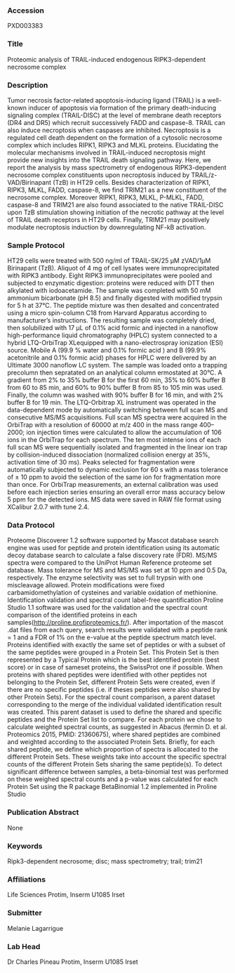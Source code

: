 ### Accession
PXD003383

### Title
Proteomic analysis of TRAIL-induced endogenous RIPK3-dependent necrosome complex

### Description
Tumor necrosis factor-related apoptosis-inducing ligand (TRAIL) is a well-known inducer of apoptosis via formation of the primary death-inducing signaling complex (TRAIL-DISC) at the level of membrane death receptors (DR4 and DR5) which recruit successively FADD and caspase-8. TRAIL can also induce necroptosis when caspases are inhibited. Necroptosis is a regulated cell death dependent on the formation of a cytosolic necrosome complex which includes RIPK1, RIPK3 and MLKL proteins. Elucidating the molecular mechanisms involved in TRAIL-induced necroptosis might provide new insights into the TRAIL death signaling pathway. Here, we report the analysis by mass spectrometry of endogenous RIPK3-dependent necrosome complex constituents upon necroptosis induced by TRAIL/z-VAD/Birinapant (TzB) in HT29 cells. Besides characterization of RIPK1, RIPK3, MLKL, FADD, caspase-8, we find TRIM21 as a new constituent of the necrosome complex.  Moreover RIPK1, RIPK3, MLKL, P-MLKL, FADD, caspase-8 and TRIM21 are also found associated to the native TRAIL-DISC upon TzB stimulation showing initiation of the necrotic pathway at the level of TRAIL death receptors in HT29 cells. Finally, TRIM21 may positively modulate necroptosis induction by downregulating NF-kB activation.

### Sample Protocol
HT29 cells were treated with 500 ng/ml of TRAIL-SK/25 µM zVAD/1µM Birinapant (TzB). Aliquot of 4 mg of cell lysates were immunoprecipitated with RIPK3 antibody. Eight RIPK3 immunoprecipitates were pooled and subjected to enzymatic digestion: proteins were reduced with DTT then alkylated with iodoacetamide. The sample was completed with 50 mM ammonium bicarbonate (pH 8.5) and finally digested with modified trypsin for 5 h at 37°C. The peptide mixture was then desalted and concentrated using a micro spin-column C18 from Harvard Apparatus according to manufacturer’s instructions. The resulting sample was completely dried, then solubilized with 17 µL of 0.1% acid formic and injected in a nanoflow high-performance liquid chromatography (HPLC) system connected to a hybrid LTQ-OrbiTrap XLequipped with a nano-electrospray ionization (ESI) source. Mobile A (99.9 % water and 0.1% formic acid ) and B (99.9% acetonitrile and 0.1% formic acid) phases for HPLC were delivered by an Ultimate 3000 nanoflow LC system. The sample was loaded onto a trapping precolumn then sepratated on an analytical column ermostated at 30°C. A gradient from 2% to 35% buffer B for the first 60 min, 35% to 60% buffer B from 60 to 85 min, and 60% to 90% buffer B from 85 to 105 min was used. Finally, the column was washed with 90% buffer B for 16 min, and with 2% buffer B for 19 min. The LTQ-Orbitrap XL instrument was operated in the data-dependent mode by automatically switching between full scan MS and consecutive MS/MS acquisitions. Full scan MS spectra were acquired in the OrbiTrap with a resolution of 60000 at m/z 400 in the mass range 400–2000; ion injection times were calculated to allow the accumulation of 106 ions in the OrbiTrap for each spectrum. The ten most intense ions of each full scan MS were sequentially isolated and fragmented in the linear ion trap by collision-induced dissociation (normalized collision energy at 35%, activation time of 30 ms). Peaks selected for fragmentation were automatically subjected to dynamic exclusion for 60 s with a mass tolerance of ± 10 ppm to avoid the selection of the same ion for fragmentation more than once. For OrbiTrap measurements, an external calibration was used before each injection series ensuring an overall error mass accuracy below 5 ppm for the detected ions. MS data were saved in RAW file format using XCalibur 2.0.7 with tune 2.4.

### Data Protocol
Proteome Discoverer 1.2 software supported by Mascot database search engine was used for peptide and protein identification using its automatic decoy database search to calculate a false discovery rate (FDR). MS/MS spectra were compared to the UniProt Human Reference proteome set database. Mass tolerance for MS and MS/MS was set at 10 ppm and 0.5 Da, respectively. The enzyme selectivity was set to full trypsin with one miscleavage allowed. Protein modifications were fixed carbamidomethylation of cysteines and variable oxidation of methionine.  Identification validation and spectral count label-free quantification Proline Studio 1.1 software was used for the validation and the spectral count comparison of the identified proteins in each samples(http://proline.profiproteomics.fr/). After importation of the mascot .dat files from each query, search results were validated with a peptide rank = 1 and a FDR of 1% on the e-value at the peptide spectrum match level. Proteins identified with exactly the same set of peptides or with a subset of the same peptides were grouped in a Protein Set. This Protein Set is then represented by a Typical Protein which is the best identified protein (best score) or in case of sameset proteins, the SwissProt one if possible. When proteins with shared peptides were identified with other peptides not belonging to the Protein Set, different Protein Sets were created, even if there are no specific peptides (i.e. if theses peptides were also shared by other Protein Sets). For the spectral count comparison, a parent dataset corresponding to the merge of the individual validated identification result was created. This parent dataset is used to define the shared and specific peptides and the Protein Set list to compare. For each protein we chose to calculate weighted spectral counts, as suggested in Abacus (fermin D. et al. Proteomics 2015, PMID: 21360675), where shared peptides are combined and weighted according to the associated Protein Sets. Briefly, for each shared peptide, we define which proportion of spectra is allocated to the different Protein Sets. These weights take into account the specific spectral counts of the different Protein Sets sharing the same peptide(s). To detect significant difference between samples, a beta-binomial test was performed on these weighed spectral counts and a p-value was calculated for each Protein Set using the R package BetaBinomial 1.2 implemented in Proline Studio

### Publication Abstract
None

### Keywords
Ripk3-dependent necrosome; disc; mass spectrometry; trail; trim21

### Affiliations
Life Sciences
Protim, Inserm U1085 Irset

### Submitter
Melanie Lagarrigue

### Lab Head
Dr Charles Pineau
Protim, Inserm U1085 Irset


